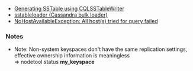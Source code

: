 + [Generating SSTable using CQLSSTableWriter](https://www.datastax.com/dev/blog/using-the-cassandra-bulk-loader-updated)
+ [sstableloader (Cassandra bulk loader)](https://docs.datastax.com/en/cassandra/2.1/cassandra/tools/toolsBulkloader_t.html)
+ [NoHostAvailableException: All host(s) tried for query failed](https://stackoverflow.com/a/33209236/4983501)

### Notes
+ Note: Non-system keyspaces don't have the same replication settings, effective ownership information is meaningless  
  => nodetool status **my_keyspace**
